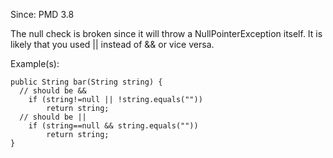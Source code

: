 Since: PMD 3.8

The null check is broken since it will throw a NullPointerException itself.
It is likely that you used || instead of &amp;&amp; or vice versa.

Example(s):
```
public String bar(String string) {
  // should be &&
    if (string!=null || !string.equals(""))
        return string;
  // should be ||
    if (string==null && string.equals(""))
        return string;
}
```
